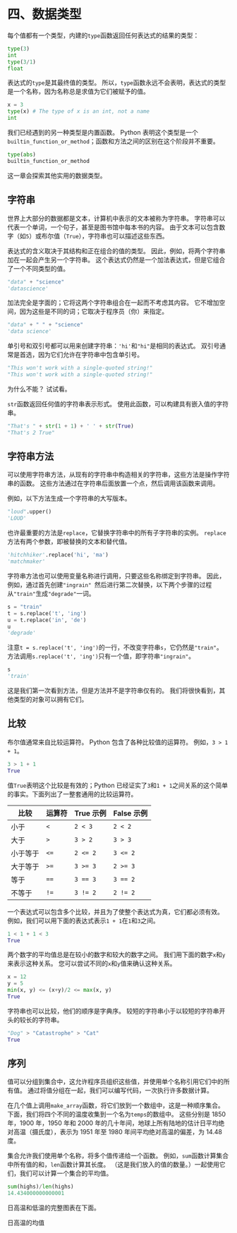 # 四、数据类型

每个值都有一个类型，内建的`type`函数返回任何表达式的结果的类型：

```py
type(3)
int
type(3/1)
float
```

表达式的`type`是其最终值的类型。 所以，`type`函数永远不会表明，表达式的类型是一个名称，因为名称总是求值为它们被赋予的值。

```py
x = 3
type(x) # The type of x is an int, not a name
int
```

我们已经遇到的另一种类型是内置函数。 Python 表明这个类型是一个`builtin_function_or_method`；函数和方法之间的区别在这个阶段并不重要。

```py
type(abs)
builtin_function_or_method
```

这一章会探索其他实用的数据类型。

## 字符串

世界上大部分的数据都是文本，计算机中表示的文本被称为字符串。 字符串可以代表一个单词，一个句子，甚至是图书馆中每本书的内容。 由于文本可以包含数字（如`5`）或布尔值（`True`），字符串也可以描述这些东西。

表达式的含义取决于其结构和正在组合的值的类型。 因此，例如，将两个字符串加在一起会产生另一个字符串。 这个表达式仍然是一个加法表达式，但是它组合了一个不同类型的值。

```py
"data" + "science"
'datascience'
```


加法完全是字面的；它将这两个字符串组合在一起而不考虑其内容。 它不增加空间，因为这些是不同的词；它取决于程序员（你）来指定。

```py
"data" + " " + "science"
'data science'
```

单引号和双引号都可以用来创建字符串：`'hi'`和`"hi"`是相同的表达式。 双引号通常是首选，因为它们允许在字符串中包含单引号。

```py
"This won't work with a single-quoted string!"
"This won't work with a single-quoted string!"
```

为什么不能？ 试试看。

`str`函数返回任何值的字符串表示形式。 使用此函数，可以构建具有嵌入值的字符串。

```py
"That's " + str(1 + 1) + ' ' + str(True)
"That's 2 True"
```

## 字符串方法

可以使用字符串方法，从现有的字符串中构造相关的字符串，这些方法是操作字符串的函数。 这些方法通过在字符串后面放置一个点，然后调用该函数来调用。

例如，以下方法生成一个字符串的大写版本。

```py
"loud".upper()
'LOUD'
```

也许最重要的方法是`replace`，它替换字符串中的所有子字符串的实例。 `replace`方法有两个参数，即被替换的文本和替代值。

```py
'hitchhiker'.replace('hi', 'ma')
'matchmaker'
```

字符串方法也可以使用变量名称进行调用，只要这些名称绑定到字符串。 因此，例如，通过首先创建`"ingrain" `然后进行第二次替换，以下两个步骤的过程从`"train"`生成`"degrade"`一词。

```py
s = "train"
t = s.replace('t', 'ing')
u = t.replace('in', 'de')
u
'degrade'
```


注意`t = s.replace('t', 'ing')`的一行，不改变字符串`s`，它仍然是`"train"`。 方法调用`s.replace('t', 'ing')`只有一个值，即字符串`"ingrain"`。

```py
s
'train'
```


这是我们第一次看到方法，但是方法并不是字符串仅有的。 我们将很快看到，其他类型的对象可以拥有它们。

## 比较

布尔值通常来自比较运算符。 Python 包含了各种比较值的运算符。 例如，`3 > 1 + 1`。

```py
3 > 1 + 1
True
```

值`True`表明这个比较是有效的；Python 已经证实了`3`和`1 + 1`之间关系的这个简单的事实。下面列出了一整套通用的比较运算符。


| 比较 | 运算符 | True 示例 | False 示例 |
| --- | --- | --- | --- |
| 小于 | `<` | `2 < 3` | `2 < 2` |
| 大于 | `>` | `3 > 2` | `3 > 3` |
| 小于等于 | `<=` | `2 <= 2` | `3 <= 2` |
| 大于等于 | `>=` | `3 >= 3` | `2 >= 3` |
| 等于 | `==` | `3 == 3` | `3 == 2` |
| 不等于 | `!=` | `3 != 2` | `2 != 2` |

一个表达式可以包含多个比较，并且为了使整个表达式为真，它们都必须有效。 例如，我们可以用下面的表达式表示`1 + 1`在`1`和`3`之间。

```py
1 < 1 + 1 < 3
True
```

两个数字的平均值总是在较小的数字和较大的数字之间。 我们用下面的数字`x`和`y`来表示这种关系。 您可以尝试不同的`x`和`y`值来确认这种关系。

```py
x = 12
y = 5
min(x, y) <= (x+y)/2 <= max(x, y)
True
```

字符串也可以比较，他们的顺序是字典序。 较短的字符串小于以较短的字符串开头的较长的字符串。

```py
"Dog" > "Catastrophe" > "Cat"
True
```

## 序列

值可以分组到集合中，这允许程序员组织这些值，并使用单个名称引用它们中的所有值。 通过将值分组在一起，我们可以编写代码，一次执行许多数据计算。


在几个值上调用`make_array`函数，将它们放到一个数组中，这是一种顺序集合。 下面，我们将四个不同的温度收集到一个名为`temps`的数组中。 这些分别是 1850 年，1900 年，1950 年和 2000 年的几十年间，地球上所有陆地的估计日平均绝对高温（摄氏度），表示为 1951 年至 1980 年间平均绝对高温的偏差，为 14.48 度。

集合允许我们使用单个名称，将多个值传递给一个函数。 例如，`sum`函数计算集合中所有值的和，`len`函数计算其长度。 （这是我们放入的值的数量。）一起使用它们，我们可以计算一个集合的平均值。

```py
sum(highs)/len(highs)
14.434000000000001
```

日高温和低温的完整图表在下面。

日高温的均值

